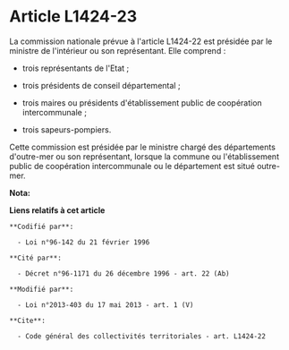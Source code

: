 # Article L1424-23

La commission nationale prévue à l'article L1424-22 est présidée par le ministre de l'intérieur ou son représentant. Elle
comprend :

- trois représentants de l'Etat ;

- trois présidents de conseil départemental  ;

- trois maires ou présidents d'établissement public de coopération intercommunale ;

- trois sapeurs-pompiers. 

Cette commission est présidée par le ministre chargé des départements d'outre-mer ou son représentant, lorsque la commune ou
l'établissement public de coopération intercommunale ou le département est situé outre-mer.

**Nota:**



**Liens relatifs à cet article**

	**Codifié par**:

	  - Loi n°96-142 du 21 février 1996

	**Cité par**:

	  - Décret n°96-1171 du 26 décembre 1996 - art. 22 (Ab)

	**Modifié par**:

	  - Loi n°2013-403 du 17 mai 2013 - art. 1 (V)

	**Cite**:

	  - Code général des collectivités territoriales - art. L1424-22
